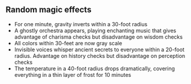 Random magic effects
---

- For one minute, gravity inverts within a 30-foot radius
- A ghostly orchestra appears, playing enchanting music that gives advantage of charisma checks but disadvantage on wisdom checks
- All colors within 30-feet are now gray scale
- Invisible voices whisper ancient secrets to everyone within a 20-foot radius. Advantage on history checks but disadvantage on perception checks
- The temperature in a 40-foot radius drops dramatically, covering everything in a thin layer of frost for 10 minutes